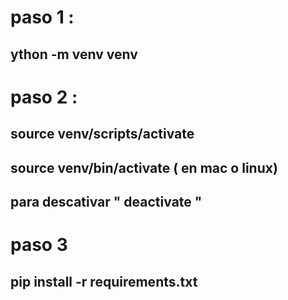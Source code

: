 # paso 1 :
## ython -m venv venv
# paso 2 :
## source venv/scripts/activate
## source venv/bin/activate ( en mac o linux)

## para descativar  " deactivate "

# paso 3
## pip install -r requirements.txt
